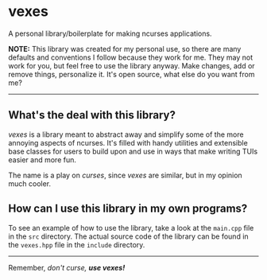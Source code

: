 # vexes

A personal library/boilerplate for making ncurses applications.

__NOTE:__ This library was created for my personal use, so there are many
defaults and conventions I follow because they work for me. They may not work
for you, but feel free to use the library anyway. Make changes, add or remove
things, personalize it. It's open source, what else do you want from me?

------------------------------------------------------------------------------

## What's the deal with this library?

_vexes_ is a library meant to abstract away and simplify some of the more
annoying aspects of ncurses. It's filled with handy utilities and extensible
base classes for users to build upon and use in ways that make writing TUIs
easier and more fun.

The name is a play on _curses_, since _vexes_ are similar, but in my opinion
much cooler.

## How can I use this library in my own programs?

To see an example of how to use the library, take a look at the `main.cpp`
file in the `src` directory. The actual source code of the library can be
found in the `vexes.hpp` file in the `include` directory.

------------------------------------------------------------------------------

Remember, _don't curse,_ ___use vexes!___
